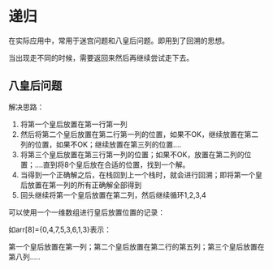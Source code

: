 # 递归

在实际应用中，常用于迷宫问题和八皇后问题。即用到了回溯的思想。

当出现走不同的时候，需要返回来然后再继续尝试走下去。

## 八皇后问题

解决思路：

1. 将第一个皇后放置在第一行第一列
2. 然后将第二个皇后放置在第二行第一列的位置，如果不OK，继续放置在第二列的位置，如果不OK；继续放置在第三列的位置....
3. 将第三个皇后放置在第三行第一列的位置；如果不OK，放置在第二列的位置；....直到将8个皇后放在合适的位置，找到一个解。
4. 当得到一个正确解之后，在栈回到上一个栈时，就会进行回溯；即将第一个皇后放置在第一列的所有正确解全部得到
5. 回头继续将第一个皇后放置在第二列，然后继续循环1,2,3,4

可以使用一个一维数组进行皇后放置位置的记录：

如arr[8]={0,4,7,5,3,6,1,3}表示：

第一个皇后放置在第一列；第二个皇后放置在第二行的第五列；第三个皇后放置在第八列.....

